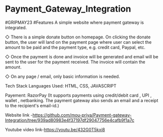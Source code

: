 # Payment_Gateway_Integration
#GRIPMAY23
#Features
A simple website where payment gateway is integrated.

◇ There is a simple donate button on homepage. On clicking the donate button, the user will land on the payment page where user can select the amount to be paid and the payment type, e.g. credit card, Paypal, etc.

◇ Once the payment is done and invoice will be generated and email will be sent to the user for the payment received. The invoice will contain the amount.

◇ On any page / email, only basic information is needed.

Tech Stack
Languages Used: HTML, CSS, JAVASCRIPT

Payement: RazorPay (It supports payments using credit/debit card , UPI , wallet , netbanking. The payment gateway also sends an email and a receipt to the recipient's email-id.)

Website link -https://github.com/mou-priya/Payment-gateway-Integration/tree/939ad80983e4f37197df29047756e4cafb9f1a7c

Youtube video link-https://youtu.be/432G0T5kxi8

